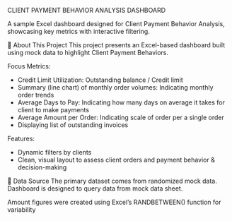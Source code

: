 CLIENT PAYMENT BEHAVIOR ANALYSIS DASHBOARD

A sample Excel dashboard designed for Client Payment Behavior Analysis, showcasing key metrics with interactive filtering.

📁 About This Project
This project presents an Excel-based dashboard built using mock data to highlight Client Payment Behaviors.

Focus Metrics:

- Credit Limit Utilization: Outstanding balance / Credit limit
- Summary (line chart) of monthly order volumes: Indicating monthly order trends
- Average Days to Pay: Indicating how many days on average it takes for client to make payments
- Average Amount per Order: Indicating scale of order per a single order
- Displaying list of outstanding invoices

Features:

- Dynamic filters by clients
- Clean, visual layout to assess client orders and payment behavior & decision-making

📄 Data Source
The primary dataset comes from randomized mock data.
Dashboard is designed to query data from mock data sheet.

Amount figures were created using Excel’s RANDBETWEEN() function for variability
